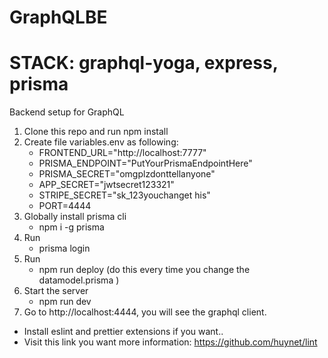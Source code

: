 # GraphQLBE

# STACK: graphql-yoga, express, prisma

Backend setup for GraphQL

1. Clone this repo and run npm install
2. Create file variables.env as following:
   - FRONTEND_URL="http://localhost:7777"
   - PRISMA_ENDPOINT="PutYourPrismaEndpointHere"
   - PRISMA_SECRET="omgplzdonttellanyone"
   - APP_SECRET="jwtsecret123321"
   - STRIPE_SECRET="sk_123youchanget his"
   - PORT=4444
3. Globally install prisma cli
   - npm i -g prisma
4. Run
   - prisma login
5. Run
   - npm run deploy (do this every time you change the datamodel.prisma )
6. Start the server
   - npm run dev
7. Go to http://localhost:4444, you will see the graphql client.

- Install eslint and prettier extensions if you want..
- Visit this link you want more information: https://github.com/huynet/lint
